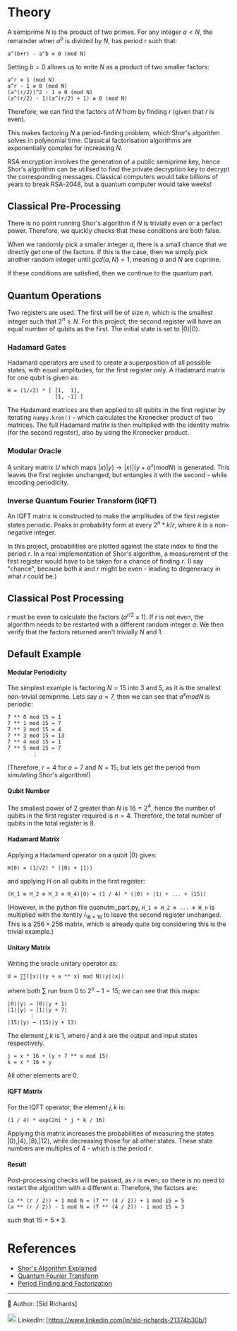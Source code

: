 # Theory

A semiprime $N$ is the product of two primes.
For any integer $a < N$, the remainder when $a^b$ is divided by $N$, has period $r$ such that:
```
a^(b+r) - a^b ≡ 0 (mod N)
```
Setting $b = 0$ allows us to write $N$ as a product of two smaller factors:
```
a^r ≡ 1 (mod N)
a^r - 1 ≡ 0 (mod N)
(a^(r/2))^2 - 1 ≡ 0 (mod N)
(a^(r/2) - 1)(a^(r/2) + 1) ≡ 0 (mod N)
```
Therefore, we can find the factors of $N$ from by finding $r$ (given that $r$ is even).

This makes factoring $N$ a period-finding problem, which Shor's algorithm solves in polynomial time.
Classical factorisation algorithms are exponentially complex for increasing $N$.

RSA encryption involves the generation of a public semiprime key, hence Shor's algorithm can be utilised to find the private decryption key to decrypt the corresponding messages.
Classical computers would take billions of years to break RSA-2048, but a quantum computer would take weeks!

## Classical Pre-Processing

There is no point running Shor's algorithm if $N$ is trivially even or a perfect power.
Therefore, we quickly checks that these conditions are both false.

When we randomly pick a smaller integer $a$, there is a small chance that we directly get one of the factors.
If this is the case, then we simply pick another random integer until $gcd(a, N) = 1$, meaning $a$ and $N$ are coprime.

If these conditions are satisfied, then we continue to the quantum part.

## Quantum Operations

Two registers are used.
The first will be of size $n$, which is the smallest integer such that $2^n \geq N$.
For this project, the second register will have an equal number of qubits as the first.
The initial state is set to $|0⟩|0⟩$.

### Hadamard Gates

Hadamard operators are used to create a superposition of all possible states, with equal amplitudes, for the first register only.
A Hadamard matrix for one qubit is given as:
```
H = (1/√2) * [ [1,  1],
               [1, -1] ]
```
The Hadamard matrices are then applied to all qubits in the first register by iterating ```numpy.kron()``` - which calculates the Kronecker product of two matrices.
The full Hadamard matrix is then multiplied with the identity matrix (for the second register), also by using the Kronecker product.

### Modular Oracle

A unitary matrix $U$ which maps $|x⟩|y⟩ \rightarrow |x⟩|(y + a^x) mod N⟩$ is generated.
This leaves the first register unchanged, but entangles it with the second - while encoding periodicity.

### Inverse Quantum Fourier Transform (IQFT)

An IQFT matrix is constructed to make the amplitudes of the first register states periodic.
Peaks in probability form at every $2^n * k / r$, where $k$ is a non-negative integer.

In this project, probabilities are plotted against the state index to find the period $r$.
In a real implementation of Shor's algorithm, a measurement of the first register would have to be taken for a chance of finding $r$.
(I say "chance", because both $k$ and $r$ might be even - leading to degeneracy in what $r$ could be.)

## Classical Post Processing

$r$ must be even to calculate the factors $(a^{r/2} \pm 1)$.
If $r$ is not even, the algorithm needs to be restarted with a different random integer $a$.
We then verify that the factors returned aren't trivially $N$ and $1$.

## Default Example

#### Modular Periodicity

The simplest example is factoring $N = 15$ into $3$ and $5$, as it is the smallest non-trivial semiprime.
Lets say $a = 7$, then we can see that $a^x mod N$ is periodic:
```
7 ** 0 mod 15 = 1
7 ** 1 mod 15 = 7
7 ** 2 mod 15 = 4
7 ** 3 mod 15 = 13
7 ** 4 mod 15 = 1
7 ** 5 mod 15 = 7
        ⋮
```
(Therefore, $r = 4$ for $a = 7$ and $N = 15$; but lets get the period from simulating Shor's algorithm!)

#### Qubit Number

The smallest power of $2$ greater than $N$ is $16 = 2^4$, hence the number of qubits in the first register required is $n = 4$.
Therefore, the total number of qubits in the total register is $8$.

#### Hadamard Matrix

Applying a Hadamard operator on a qubit $|0⟩$ gives:
```
H|0⟩ = (1/√2) * (|0⟩ + |1⟩)
```
and applying $H$ on all qubits in the first register:
```
(H_1 ⊗ H_2 ⊗ H_3 ⊗ H_4)|0⟩ = (1 / 4) * (|0⟩ + |1⟩ + ... + |15⟩)
```
(However, in the python file quanutm_part.py, ```H_1 ⊗ H_2 ⊗ ... ⊗ H_n``` is multiplied with the itentity $I_{16 \times 16}$ to leave the second register unchanged.
This is a $256 \times 256$ matrix, which is already quite big considering this is the trivial example.)

#### Unitary Matrix

Writing the oracle unitary operator as:
```
U = ∑∑(|x⟩|(y + a ** x) mod N⟩⟨y|⟨x|)
```
where both $∑$ run from $0$ to $2^n - 1 = 15$; we can see that this maps:
```
|0⟩|y⟩ → |0⟩|y + 1⟩
|1⟩|y⟩ → |1⟩|y + 7⟩
       ⋮
|15⟩|y⟩ → |15⟩|y + 13⟩
```
The element $j, k$ is $1$, where $j$ and $k$ are the output and input states respectively.
```
j = x * 16 + (y + 7 ** x mod 15)
k = x * 16 + y
```
All other elements are $0$.

#### IQFT Matrix

For the IQFT operator, the element $j, k$ is:
```
(1 / 4) * exp(2πi * j * k / 16)
```
Applying this matrix increases the probabilities of measuring the states $|0⟩, |4⟩, |8⟩, |12⟩$, while decreasing those for all other states.
These state numbers are multiples of $4$ - which is the period $r$.

#### Result

Post-processing checks will be passed, as $r$ is even; so there is no need to restart the algorithm with a different $a$.
Therefore, the factors are:
```
(a ** (r / 2)) + 1 mod N = (7 ** (4 / 2)) + 1 mod 15 = 5
(a ** (r / 2)) - 1 mod N = (7 ** (4 / 2)) - 1 mod 15 = 3
```
such that $15 = 5 * 3$.

# References

- [Shor's Algorithm Explained](https://en.wikipedia.org/wiki/Shor%27s_algorithm)
- [Quantum Fourier Transform](https://qiskit.org/textbook/ch-algorithms/quantum-fourier-transform.html)
- [Period Finding and Factorization](https://docs.microsoft.com/en-us/quantum/concepts/algorithms)

---

📘 Author: [Sid Richards]

<img src="https://cdn.jsdelivr.net/gh/devicons/devicon/icons/linkedin/linkedin-original.svg" width="20" /> LinkedIn: [https://www.linkedin.com/in/sid-richards-21374b30b/]


